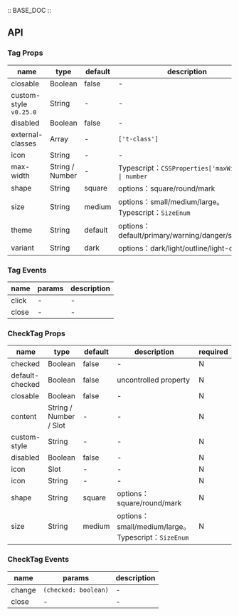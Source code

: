 :: BASE_DOC ::

## API

### Tag Props

name | type | default | description | required
-- | -- | -- | -- | --
closable | Boolean | false | \- | N
custom-style `v0.25.0` | String | - | \- | N
disabled | Boolean | false | \- | N
external-classes | Array | - | `['t-class']` | N
icon | String | - | \- | N
max-width | String / Number | - | Typescript：`CSSProperties['maxWidth'] \| number` | N
shape | String | square | options：square/round/mark | N
size | String | medium | options：small/medium/large。Typescript：`SizeEnum` | N
theme | String | default | options：default/primary/warning/danger/success | N
variant | String | dark | options：dark/light/outline/light-outline | N

### Tag Events

name | params | description
-- | -- | --
click | - | \-
close | - | \-

### CheckTag Props

name | type | default | description | required
-- | -- | -- | -- | --
checked | Boolean | false | \- | N
default-checked | Boolean | false | uncontrolled property | N
closable | Boolean | false | \- | N
content | String / Number / Slot | - | \- | N
custom-style | String | - | \- | N
disabled | Boolean | false | \- | N
icon | Slot | - | \- | N
icon | String | - | \- | N
shape | String | square | options：square/round/mark | N
size | String | medium | options：small/medium/large。Typescript：`SizeEnum` | N

### CheckTag Events

name | params | description
-- | -- | --
change | `(checked: boolean)` | \-
close  | -  | \-
